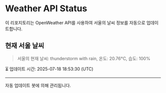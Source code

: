 
# Weather API Status

이 리포지토리는 OpenWeather API를 사용하여 서울의 날씨 정보를 자동으로 업데이트합니다.

## 현재 서울 날씨
> 서울의 현재 날씨: thunderstorm with rain, 온도: 20.76°C, 습도: 100%

⏳ 업데이트 시간: 2025-07-18 18:53:30 (UTC)

---
자동 업데이트 봇에 의해 관리됩니다.
